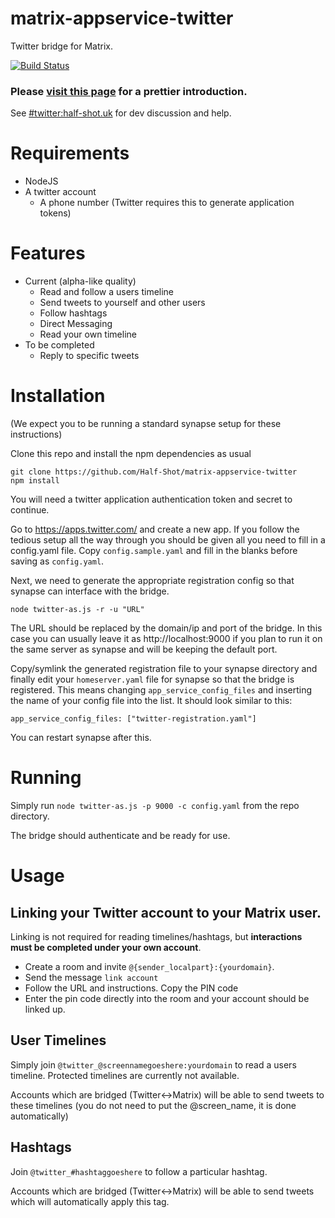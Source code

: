 matrix-appservice-twitter
=========================

Twitter bridge for Matrix.

[![Build Status](https://travis-ci.org/Half-Shot/matrix-appservice-twitter.svg?branch=develop)](https://travis-ci.org/Half-Shot/matrix-appservice-twitter)

### Please [visit this page](https://half-shot.github.io/matrix-appservice-twitter/) for a prettier introduction.

See [#twitter:half-shot.uk](https://matrix.to/#/#twitter:half-shot.uk) for dev discussion and help.

# Requirements

- NodeJS
- A twitter account
  - A phone number (Twitter requires this to generate application tokens)

# Features

- Current (alpha-like quality)
  - Read and follow a users timeline
  - Send tweets to yourself and other users
  - Follow hashtags
  - Direct Messaging
  - Read your own timeline
- To be completed
  - Reply to specific tweets

# Installation

(We expect you to be running a standard synapse setup for these instructions)

Clone this repo and install the npm dependencies as usual

```
git clone https://github.com/Half-Shot/matrix-appservice-twitter
npm install
```

You will need a twitter application authentication token and secret to continue.

Go to https://apps.twitter.com/ and create a new app. If you follow the tedious setup all the way through you should be given all you need to fill in a config.yaml file. Copy ``config.sample.yaml`` and fill in the blanks before saving as ``config.yaml``.

Next, we need to generate the appropriate registration config so that synapse can interface with the bridge.

```
node twitter-as.js -r -u "URL"
```

The URL should be replaced by the domain/ip and port of the bridge. In this case you can usually leave it as http://localhost:9000 if you plan to run it on the same server as synapse and will be keeping the default port.

Copy/symlink the generated registration file to your synapse directory and finally edit your ``homeserver.yaml`` file for synapse so that the bridge is registered. This means changing ``app_service_config_files`` and inserting the name of your config file into the list. It should look similar to this:

```
app_service_config_files: ["twitter-registration.yaml"]
```

You can restart synapse after this.

# Running

Simply run ``node twitter-as.js -p 9000 -c config.yaml`` from the repo directory.

The bridge should authenticate and be ready for use.

# Usage

## Linking your Twitter account to your Matrix user.

Linking is not required for reading timelines/hashtags, but **interactions must be completed under your own account**.

* Create a room and invite ``@{sender_localpart}:{yourdomain}``.
* Send the message `link account`
* Follow the URL and instructions. Copy the PIN code
* Enter the pin code directly into the room and your account should be linked up.

## User Timelines

Simply join ``@twitter_@screennamegoeshere:yourdomain`` to read a users timeline. Protected timelines are currently not available.

Accounts which are bridged (Twitter<->Matrix) will be able to send tweets to these timelines (you do not need to put the @screen_name, it is done automatically)

## Hashtags

Join ``@twitter_#hashtaggoeshere`` to follow a particular hashtag.

Accounts which are bridged (Twitter<->Matrix) will be able to send tweets which will automatically apply this tag.
